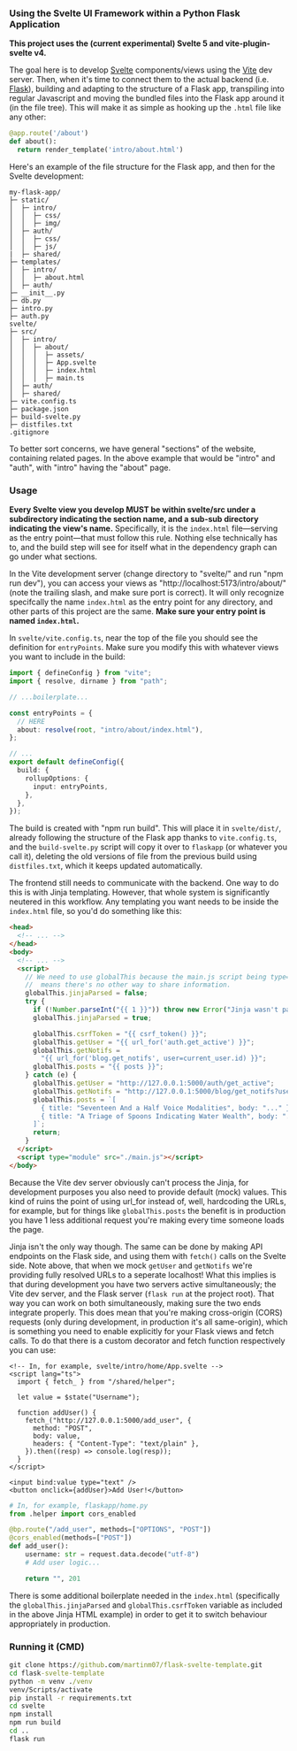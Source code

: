 ### Using the Svelte UI Framework within a Python Flask Application

**This project uses the (current experimental) Svelte 5 and vite-plugin-svelte v4.**

The goal here is to develop [Svelte](https://svelte.dev/) components/views using the [Vite](https://vitejs.dev/) dev server. Then, when it's time to connect
them to the actual backend (i.e. [Flask](https://flask.palletsprojects.com/en/2.1.x/)), building and adapting to the structure of a Flask app, transpiling into regular Javascript and moving the bundled files into the Flask app around it (in the file tree).
This will make it as simple as hooking up the `.html` file like any other:

```python
@app.route('/about')
def about():
  return render_template('intro/about.html')
```

Here's an example of the file structure for the Flask app, and then for the Svelte development:

```
my-flask-app/
├─ static/
│  ├─ intro/
│  │  ├─ css/
│  │  ├─ img/
│  ├─ auth/
│  │  ├─ css/
│  │  ├─ js/
|  ├─ shared/
├─ templates/
│  ├─ intro/
│  │  ├─ about.html
│  ├─ auth/
├─ __init__.py
├─ db.py
├─ intro.py
├─ auth.py
svelte/
├─ src/
│  ├─ intro/
│  │  ├─ about/
│  │  │  ├─ assets/
│  │  │  ├─ App.svelte
│  │  │  ├─ index.html
│  │  │  ├─ main.ts
│  ├─ auth/
│  ├─ shared/
├─ vite.config.ts
├─ package.json
├─ build-svelte.py
├─ distfiles.txt
.gitignore
```

To better sort concerns, we have general "sections" of the website, containing related pages.
In the above example that would be "intro" and "auth", with "intro" having the "about" page.

### Usage

**Every Svelte view you develop MUST be within svelte/src under a subdirectory indicating the section name, and a sub-sub directory indicating the view's name.** Specifically, it is the `index.html` file&mdash;serving as the entry point&mdash;that must follow this rule. Nothing else technically has to, and the build step will see for itself what in the dependency graph can go under what sections.

In the Vite development server (change directory to "svelte/" and run "npm run dev"), you can access your views as "http://localhost:5173/intro/about/" (note the trailing slash, and make sure port is correct). It will only recognize specifcally the name `index.html` as the entry point for any directory, and other parts of this project are the same. **Make sure your entry point is named `index.html`.**

In `svelte/vite.config.ts`, near the top of the file you should see the definition for `entryPoints`. Make sure you modify this with whatever views you want to include in the build:

```typescript
import { defineConfig } from "vite";
import { resolve, dirname } from "path";

// ...boilerplate...

const entryPoints = {
  // HERE
  about: resolve(root, "intro/about/index.html"),
};

// ...
export default defineConfig({
  build: {
    rollupOptions: {
      input: entryPoints,
    },
  },
});
```

The build is created with "npm run build". This will place it in `svelte/dist/`, already following the structure of the Flask app thanks to `vite.config.ts`, and the `build-svelte.py` script will copy it over to `flaskapp` (or whatever you call it), deleting the old versions of file from the previous build using `distfiles.txt`, which it keeps updated automatically.

The frontend still needs to communicate with the backend. One way to do this is with Jinja templating. However, that whole system is significantly neutered in this workflow. Any templating you want needs to be inside the `index.html` file, so you'd do something like this:

```html
<head>
  <!-- ... -->
</head>
<body>
  <!-- ... -->
  <script>
    // We need to use globalThis because the main.js script being type="module"
    //  means there's no other way to share information.
    globalThis.jinjaParsed = false;
    try {
      if (!Number.parseInt("{{ 1 }}")) throw new Error("Jinja wasn't parsed.");
      globalThis.jinjaParsed = true;

      globalThis.csrfToken = "{{ csrf_token() }}";
      globalThis.getUser = "{{ url_for('auth.get_active') }}";
      globalThis.getNotifs =
        "{{ url_for('blog.get_notifs', user=current_user.id) }}";
      globalThis.posts = "{{ posts }}";
    } catch (e) {
      globalThis.getUser = "http://127.0.0.1:5000/auth/get_active";
      globalThis.getNotifs = "http://127.0.0.1:5000/blog/get_notifs?user=0";
      globalThis.posts = `[
        { title: "Seventeen And a Half Voice Modalities", body: "..." },
        { title: "A Triage of Spoons Indicating Water Wealth", body: "..." },
      ]`;
      return;
    }
  </script>
  <script type="module" src="./main.js"></script>
</body>
```

Because the Vite dev server obviously can't process the Jinja, for development purposes you also need to provide default (mock) values. This kind of ruins the point of using url_for instead of, well, hardcoding the URLs, for example, but for things like `globalThis.posts` the benefit is in production you have 1 less additional request you're making every time someone loads the page.

Jinja isn't the only way though. The same can be done by making API endpoints on the Flask side, and using them with `fetch()` calls on the Svelte side. Note above, that when we mock `getUser` and `getNotifs` we're providing fully resolved URLs to a seperate localhost! What this implies is that during development you have two servers active simultaneously; the Vite dev server, and the Flask server (`flask run` at the project root). That way you can work on both simultaneously, making sure the two ends integrate properly. This does mean that you're making cross-origin (CORS) requests (only during development, in production it's all same-origin), which is something you need to enable explicitly for your Flask views and fetch calls. To do that there is a custom decorator and fetch function respectively you can use:

```svelte
<!-- In, for example, svelte/intro/home/App.svelte -->
<script lang="ts">
  import { fetch_ } from "/shared/helper";

  let value = $state("Username");

  function addUser() {
    fetch_("http://127.0.0.1:5000/add_user", {
      method: "POST",
      body: value,
      headers: { "Content-Type": "text/plain" },
    }).then((resp) => console.log(resp));
  }
</script>

<input bind:value type="text" />
<button onclick={addUser}>Add User!</button>
```

```python
# In, for example, flaskapp/home.py
from .helper import cors_enabled

@bp.route("/add_user", methods=["OPTIONS", "POST"])
@cors_enabled(methods=["POST"])
def add_user():
    username: str = request.data.decode("utf-8")
    # Add user logic...

    return "", 201
```

There is some additional boilerplate needed in the `index.html` (specifically the `globalThis.jinjaParsed` and `globalThis.csrfToken` variable as included in the above Jinja HTML example) in order to get it to switch behaviour appropriately in production.

### Running it (CMD)

```cmd
git clone https://github.com/martinm07/flask-svelte-template.git
cd flask-svelte-template
python -m venv ./venv
venv/Scripts/activate
pip install -r requirements.txt
cd svelte
npm install
npm run build
cd ..
flask run
```
